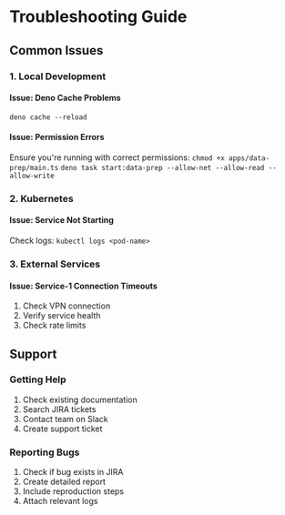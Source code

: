 # Troubleshooting Guide

## Common Issues

### 1. Local Development

#### Issue: Deno Cache Problems 
`deno cache --reload`

#### Issue: Permission Errors
Ensure you're running with correct permissions: 
`chmod +x apps/data-prep/main.ts`
`deno task start:data-prep --allow-net --allow-read --allow-write`

### 2. Kubernetes

#### Issue: Service Not Starting
Check logs: 
`kubectl logs <pod-name>`

### 3. External Services

#### Issue: Service-1 Connection Timeouts
1. Check VPN connection
2. Verify service health
3. Check rate limits

## Support

### Getting Help
1. Check existing documentation
2. Search JIRA tickets
3. Contact team on Slack
4. Create support ticket

### Reporting Bugs
1. Check if bug exists in JIRA
2. Create detailed report
3. Include reproduction steps
4. Attach relevant logs
